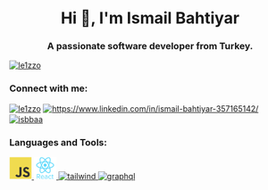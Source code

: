 <h1 align="center">Hi 👋, I'm Ismail Bahtiyar</h1>
<h3 align="center">A passionate software developer from Turkey.</h3>

<p align="left"> <a href="https://twitter.com/le1zzo" target="blank"><img src="https://img.shields.io/twitter/follow/le1zzo?logo=twitter&style=for-the-badge" alt="le1zzo" /></a> </p>

<h3 align="left">Connect with me:</h3>
<p align="left">
<a href="https://twitter.com/le1zzo" target="blank"><img align="center" src="https://raw.githubusercontent.com/rahuldkjain/github-profile-readme-generator/master/src/images/icons/Social/twitter.svg" alt="le1zzo" height="30" width="40" /></a>
<a href="https://linkedin.com/in/https://www.linkedin.com/in/ismail-bahtiyar-357165142/" target="blank"><img align="center" src="https://raw.githubusercontent.com/rahuldkjain/github-profile-readme-generator/master/src/images/icons/Social/linked-in-alt.svg" alt="https://www.linkedin.com/in/ismail-bahtiyar-357165142/" height="30" width="40" /></a>
<a href="https://instagram.com/isbbaa" target="blank"><img align="center" src="https://raw.githubusercontent.com/rahuldkjain/github-profile-readme-generator/master/src/images/icons/Social/instagram.svg" alt="isbbaa" height="30" width="40" /></a>
</p>

<h3 align="left">Languages and Tools:</h3>
<p align="left"> <a href="https://developer.mozilla.org/en-US/docs/Web/JavaScript" target="_blank" rel="noreferrer"> <img src="https://raw.githubusercontent.com/devicons/devicon/master/icons/javascript/javascript-original.svg" alt="javascript" width="40" height="40"/> </a> <a href="https://reactjs.org/" target="_blank" rel="noreferrer"> <img src="https://raw.githubusercontent.com/devicons/devicon/master/icons/react/react-original-wordmark.svg" alt="react" width="40" height="40"/> </a> <a href="https://tailwindcss.com/" target="_blank" rel="noreferrer"> <img src="https://www.vectorlogo.zone/logos/tailwindcss/tailwindcss-icon.svg" alt="tailwind" width="40" height="40"/> </a> <a href="https://graphql.org" target="_blank" rel="noreferrer"> <img src="https://www.vectorlogo.zone/logos/graphql/graphql-icon.svg" alt="graphql" width="40" height="40"/> </a></p>
